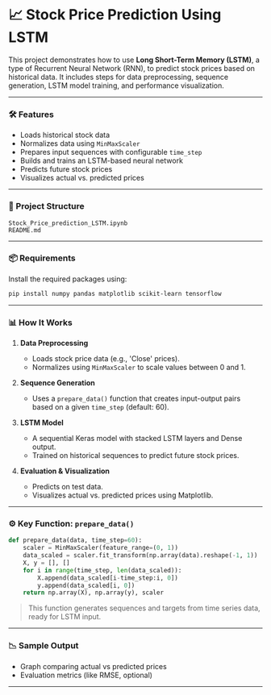 # 📈 Stock Price Prediction Using LSTM

This project demonstrates how to use **Long Short-Term Memory (LSTM)**, a type of Recurrent Neural Network (RNN), to predict stock prices based on historical data. It includes steps for data preprocessing, sequence generation, LSTM model training, and performance visualization.

---

### 🛠️ Features

- Loads historical stock data
- Normalizes data using `MinMaxScaler`
- Prepares input sequences with configurable `time_step`
- Builds and trains an LSTM-based neural network
- Predicts future stock prices
- Visualizes actual vs. predicted prices

---

### 📂 Project Structure

```
Stock_Price_prediction_LSTM.ipynb
README.md
```

---

### 📦 Requirements

Install the required packages using:

```bash
pip install numpy pandas matplotlib scikit-learn tensorflow
```

---

### 📊 How It Works

1. **Data Preprocessing**
   - Loads stock price data (e.g., 'Close' prices).
   - Normalizes using `MinMaxScaler` to scale values between 0 and 1.

2. **Sequence Generation**
   - Uses a `prepare_data()` function that creates input-output pairs based on a given `time_step` (default: 60).

3. **LSTM Model**
   - A sequential Keras model with stacked LSTM layers and Dense output.
   - Trained on historical sequences to predict future stock prices.

4. **Evaluation & Visualization**
   - Predicts on test data.
   - Visualizes actual vs. predicted prices using Matplotlib.

---

### ⚙️ Key Function: `prepare_data()`

```python
def prepare_data(data, time_step=60):
    scaler = MinMaxScaler(feature_range=(0, 1))
    data_scaled = scaler.fit_transform(np.array(data).reshape(-1, 1))
    X, y = [], []
    for i in range(time_step, len(data_scaled)):
        X.append(data_scaled[i-time_step:i, 0])
        y.append(data_scaled[i, 0])
    return np.array(X), np.array(y), scaler
```

> This function generates sequences and targets from time series data, ready for LSTM input.

---

### 📉 Sample Output

- Graph comparing actual vs predicted prices
- Evaluation metrics (like RMSE, optional)

---
